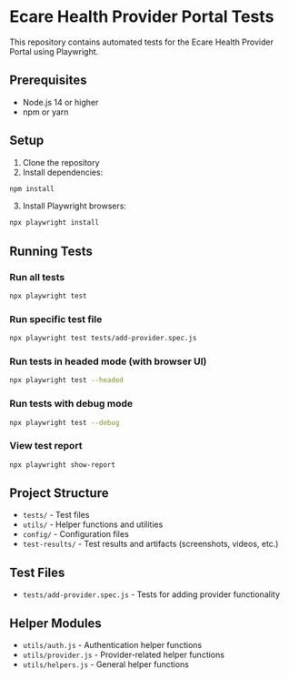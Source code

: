 # Ecare Health Provider Portal Tests

This repository contains automated tests for the Ecare Health Provider Portal using Playwright.

## Prerequisites

- Node.js 14 or higher
- npm or yarn

## Setup

1. Clone the repository
2. Install dependencies:

```bash
npm install
```

3. Install Playwright browsers:

```bash
npx playwright install
```

## Running Tests

### Run all tests

```bash
npx playwright test
```

### Run specific test file

```bash
npx playwright test tests/add-provider.spec.js
```

### Run tests in headed mode (with browser UI)

```bash
npx playwright test --headed
```

### Run tests with debug mode

```bash
npx playwright test --debug
```

### View test report

```bash
npx playwright show-report
```

## Project Structure

- `tests/` - Test files
- `utils/` - Helper functions and utilities
- `config/` - Configuration files
- `test-results/` - Test results and artifacts (screenshots, videos, etc.)

## Test Files

- `tests/add-provider.spec.js` - Tests for adding provider functionality

## Helper Modules

- `utils/auth.js` - Authentication helper functions
- `utils/provider.js` - Provider-related helper functions
- `utils/helpers.js` - General helper functions 